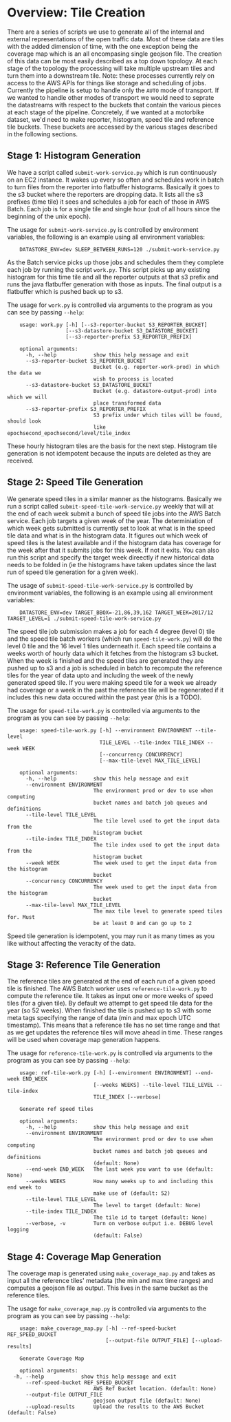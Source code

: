 # Overview: Tile Creation

There are a series of scripts we use to generate all of the internal and external representations of the open traffic data. Most of these data are tiles with the added dimension of time, with the one exception being the coverage map which is an all encompasing single geojson file. The creation of this data can be most easily described as a top down topology. At each stage of the topology the processing will take multiple upstream tiles and turn them into a downstream tile. Note: these processes currently rely on access to the AWS APIs for things like storage and scheduling of jobs. Currently the pipeline is setup to handle only the `AUTO` mode of transport. If we wanted to handle other modes of transport we would need to seprate the datastreams with respect to the buckets that contain the various pieces at each stage of the pipeline. Concretely, if we wanted at a motorbike dataset, we'd need to make reporter, histogram, speed tile and reference tile buckets. These buckets are accessed by the various stages described in the following sections.

## Stage 1: Histogram Generation

We have a script called `submit-work-service.py` which is run continuously on an EC2 instance. It wakes up every so often and schedules work in batch to turn files from the reporter into flatbuffer histograms. Basically it goes to the s3 bucket where the reporters are dropping data. It lists all the s3 prefixes (time tile) it sees and schedules a job for each of those in AWS Batch. Each job is for a single tile and single hour (out of all hours since the beginning of the unix epoch).

The usage for `submit-work-service.py` is controlled by environment variables, the following is an example using all environment variables:
```
    DATASTORE_ENV=dev SLEEP_BETWEEN_RUNS=120 ./submit-work-service.py
```
 As the Batch service picks up those jobs and schedules them they complete each job by running the script `work.py`. This script picks up any existing histogram for this time tile and all the reporter outputs at that s3 prefix and runs the java flatbuffer generation with those as inputs. The final output is a flatbuffer which is pushed back up to s3.

The usage for `work.py` is controlled via arguments to the program as you can see by passing `--help`:
```
    usage: work.py [-h] [--s3-reporter-bucket S3_REPORTER_BUCKET]
                   [--s3-datastore-bucket S3_DATASTORE_BUCKET]
                   [--s3-reporter-prefix S3_REPORTER_PREFIX]

    optional arguments:
      -h, --help            show this help message and exit
      --s3-reporter-bucket S3_REPORTER_BUCKET
                            Bucket (e.g. reporter-work-prod) in which the data we
                            wish to process is located
      --s3-datastore-bucket S3_DATASTORE_BUCKET
                            Bucket (e.g. datastore-output-prod) into which we will
                            place transformed data
      --s3-reporter-prefix S3_REPORTER_PREFIX
                            S3 prefix under which tiles will be found, should look
                            like epochsecond_epochsecond/level/tile_index
```
These hourly histogram tiles are the basis for the next step. Histogram tile generation is not idempotent because the inputs are deleted as they are received.

## Stage 2: Speed Tile Generation

We generate speed tiles in a similar manner as the histograms. Basically we run a script called `submit-speed-tile-work-service.py` weekly that will at the end of each week submit a bunch of speed tile jobs into the AWS Batch service. Each job targets a given week of the year. The determiniation of which week gets submitted is currently set to look at what is in the speed tile data and what is in the histogram data. It figures out which week of speed tiles is the latest available and if the histogram data has coverage for the week after that it submits jobs for this week. If not it exits. You can also run this script and specify the target week direectly if new historical data needs to be folded in (ie the histograms have taken updates since the last run of speed tile generation for a given week).

The usage of `submit-speed-tile-work-service.py` is controlled by environment variables, the following is an example using all environment variables:
```
    DATASTORE_ENV=dev TARGET_BBOX=-21,86,39,162 TARGET_WEEK=2017/12 TARGET_LEVEL=1 ./submit-speed-tile-work-service.py
```
The speed tile job submission makes a job for each 4 degree (level 0) tile and the speed tile batch workers (which run `speed-tile-work.py`) will do the level 0 tile and the 16 level 1 tiles underneath it. Each speed tile contains a weeks worth of hourly data which it fetches from the histogram s3 bucket. When the week is finished and the speed tiles are generated they are pushed up to s3 and a job is scheduled in batch to recompute the reference tiles for the year of data upto and including the week of the newly generated speed tile. If you were making speed tile for a week we already had coverage or a week in the past the reference tile will be regenerated if it includes this new data occured within the past year (this is a TODO).

The usage for `speed-tile-work.py` is controlled via arguments to the program as you can see by passing `--help`:
```
    usage: speed-tile-work.py [-h] --environment ENVIRONMENT --tile-level
                              TILE_LEVEL --tile-index TILE_INDEX --week WEEK
                              [--concurrency CONCURRENCY]
                              [--max-tile-level MAX_TILE_LEVEL]
    
    optional arguments:
      -h, --help            show this help message and exit
      --environment ENVIRONMENT
                            The environment prod or dev to use when computing
                            bucket names and batch job queues and definitions
      --tile-level TILE_LEVEL
                            The tile level used to get the input data from the
                            histogram bucket
      --tile-index TILE_INDEX
                            The tile index used to get the input data from the
                            histogram bucket
      --week WEEK           The week used to get the input data from the histogram
                            bucket
      --concurrency CONCURRENCY
                            The week used to get the input data from the histogram
                            bucket
      --max-tile-level MAX_TILE_LEVEL
                            The max tile level to generate speed tiles for. Must
                            be at least 0 and can go up to 2
```

Speed tile generation is idempotent, you may run it as many times as you like without affecting the veracity of the data.

## Stage 3: Reference Tile Generation

The reference tiles are generated at the end of each run of a given speed tile is finished. The AWS Batch worker uses `reference-tile-work.py` to compute the reference tile. It takes as input one or more weeks of speed tiles (for a given tile). By default we attempt to get speed tile data for the year (so 52 weeks). When finished the tile is pushed up to s3 with some meta tags specifying the range of data (min and max epoch UTC timestamp). This means that a reference tile has no set time range and that as we get updates the reference tiles will move ahead in time. These ranges will be used when coverage map generation happens.

The usage for `reference-tile-work.py` is controlled via arguments to the program as you can see by passing `--help`:

```
    usage: ref-tile-work.py [-h] [--environment ENVIRONMENT] --end-week END_WEEK
                            [--weeks WEEKS] --tile-level TILE_LEVEL --tile-index
                            TILE_INDEX [--verbose]
    
    Generate ref speed tiles
    
    optional arguments:
      -h, --help            show this help message and exit
      --environment ENVIRONMENT
                            The environment prod or dev to use when computing
                            bucket names and batch job queues and definitions
                            (default: None)
      --end-week END_WEEK   The last week you want to use (default: None)
      --weeks WEEKS         How many weeks up to and including this end week to
                            make use of (default: 52)
      --tile-level TILE_LEVEL
                            The level to target (default: None)
      --tile-index TILE_INDEX
                            The tile id to target (default: None)
      --verbose, -v         Turn on verbose output i.e. DEBUG level logging
                            (default: False)
```
## Stage 4: Coverage Map Generation

The coverage map is generated using `make_coverage_map.py` and takes as input all the reference tiles' metadata (the min and max time ranges) and computes a geojson file as output. This lives in the same bucket as the reference tiles.

The usage for `make_coverage_map.py` is controlled via arguments to the program as you can see by passing `--help`:

```
    usage: make_coverage_map.py [-h] --ref-speed-bucket REF_SPEED_BUCKET
                                [--output-file OUTPUT_FILE] [--upload-results]
    
    Generate Coverage Map
    
    optional arguments:
  -h, --help            show this help message and exit
      --ref-speed-bucket REF_SPEED_BUCKET
                            AWS Ref Bucket location. (default: None)
      --output-file OUTPUT_FILE
                            geojson output file (default: None)
      --upload-results      Upload the results to the AWS Bucket (default: False)
```
